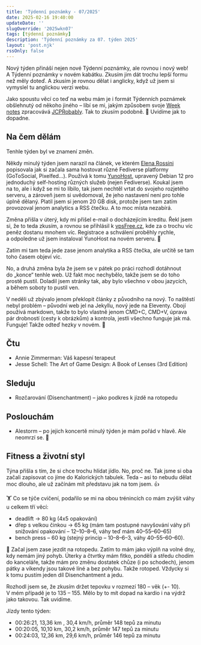 ```yaml
---
title: 'Týdenní poznámky - 07/2025'
date: 2025-02-16 19:40:00
updateDate: ''
slugOverride: '2025wkn07'
tags: [týdenní poznámky]
description: 'Týdenní poznámky za 07. týden 2025'
layout: 'post.njk'
rssOnly: false
---
```

Nový týden přináší nejen nové Týdenní poznámky, ale rovnou i nový web! A Týdenní poznámky v novém kabátku. Zkusím jim dát trochu lepší formu než měly doteď. A zkusím je rovnou dělat i anglicky, když už jsem si vymyslel tu anglickou verzi webu.

Jako spoustu věcí co teď na webu mám je i formát Týdenních poznámek obšlehnutý od někoho jiného – líbí se mi, jakým způsobem svoje [Week notes](https://notes.jeddacp.com/week-notes-044/) zpracovává [JCPRobably](https://social.lol/@jedda). Tak to zkusím podobně. 🙂 Uvidíme jak to dopadne.

## Na čem dělám
Tenhle týden byl ve znamení změn.

Někdy minulý týden jsem narazil na článek, ve kterém [Elena Rossini](https://mastodon.social/@_elena)  popisovala jak si začala sama hostovat různé Fediverse platformy (GoToSocial, Pixelfed…). Používá k tomu [YunoHost](https://yunohost.org), upravený Debian 12 pro jednoduchý self-hosting různých služeb (nejen Fediverse). Koukal jsem na to, ale i když se mi to líbilo, tak jsem nechtěl vrtat do svojeho rozjetého serveru, a zároveň jsem si uvědomoval, že jeho nastavení není pro tohle úplně dělaný. Platil jsem si jenom 20 GB disk, protože jsem tam zatím provozoval jenom analytics a RSS čtečku. A to moc místa nezabírá.

Změna přišla v úterý, kdy mi přišel e-mail o docházejícím kreditu. Řekl jsem si, že to teda zkusím, a rovnou se přihlásil k [vpsFree.cz](https://vpsfree.cz), kde za o trochu víc peněz dostanu mnohem víc. Registrace a schválení proběhly rychle, a odpoledne už jsem instaloval YunoHost na novém serveru. 🙂

Zatím mi tam teda jede zase jenom analytika a RSS čtečka, ale určitě se tam toho časem objeví víc.

No, a druhá změna byla že jsem se v pátek po práci rozhodl dotáhnout do „konce“ tenhle web. Už fakt moc nechybělo, takže jsem se do toho prostě pustil. Doladil jsem stránky tak, aby bylo všechno v obou jazycích, a během soboty to pustil ven. 

V neděli už zbývalo jenom překlopit články z původního na nový. To naštěstí nebyl problém – původní web jel na Jekyllu, nový jede na Eleventy. Obojí používá markdown, takže to bylo vlastně jenom CMD+C, CMD+V, úprava pár drobností (cesty k obrázkům) a kontrola, jestli všechno funguje jak má. Funguje! Takže odteď hezky v novém. 🥳
## Čtu
- Annie Zimmerman: Váš kapesní terapeut
- Jesse Schell: The Art of Game Design: A Book of Lenses (3rd Edition)
## Sleduju
- Rozčarování (Disenchantment) – jako podkres k jízdě na rotopedu
## Poslouchám
- Alestorm – po jejich koncertě minulý týden je mám pořád v hlavě. Ale neomrzí se. 🙂
## Fitness a životní styl
Týna přišla s tím, že si chce trochu hlídat jídlo. No, proč ne. Tak jsme si oba začali zapisovat co jíme do Kalorických tabulek. Teda – asi to nebudu dělat moc dlouho, ale už začínám mít představu jak na tom jsem. 👍

🏋️ Co se týče cvičení, podařilo se mi na obou trénincích co mám zvýšit váhy u celkem tří věcí:
- deadlift -> 80 kg (4x5 opakování)
- dřep s velkou činkou -> 65 kg (mám tam postupné navyšování váhy při snižování opakování – 12–10–8–6, váhy teď mám 40–55–60–65)
- bench press – 60 kg (stejný princip – 10–8–6–3, váhy 40–55–60–60).

🚴 Začal jsem zase jezdit na rotopedu. Zatím to mám jako výplň na volné dny, kdy nemám jiný pohyb. Úterky a čtvrtky mám fitko, pondělí a středu chodím do kanceláře, takže mám pro změnu dostatek chůze (i po schodech), jenom pátky a víkendy jsou takové líné a bez pohybu. Takže rotoped. Vždycky si k tomu pustím jeden díl Disenchantment a jedu.

Rozhodl jsem se, že zkusím držet tepovku v rozmezí 180 – věk (+- 10). V mém případě je to 135 – 155. Mělo by to mít dopad na kardio i na výdrž jako takovou. Tak uvidíme.

Jízdy tento týden:
- 00:26:21, 13,36 km , 30,4 km/h, průměr 148 tepů za minutu
- 00:20:05, 10,10 km, 30,2 km/h, průměr 147 tepů za minutu
- 00:24:03, 12,36 km, 29,6 km/h, průměr 146 tepů za minutu